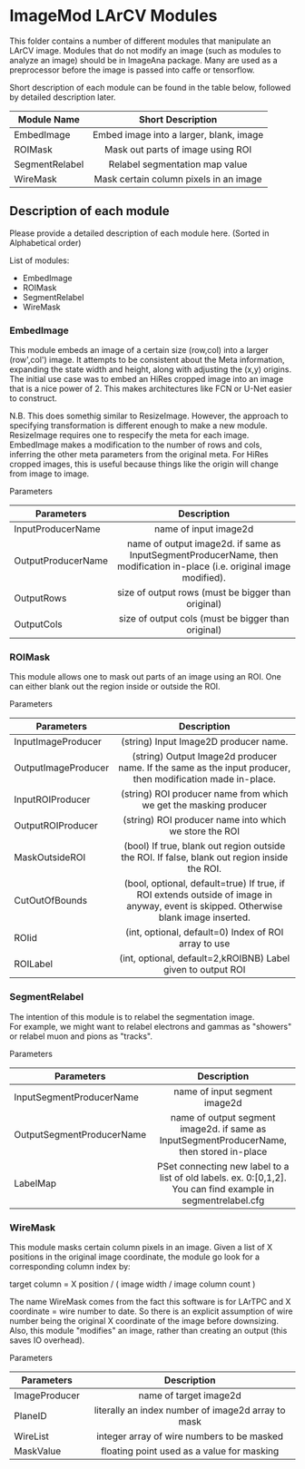 # ImageMod LArCV Modules

This folder contains a number of different modules that manipulate an LArCV image.
Modules that do not modify an image (such as modules to analyze an image) should be in ImageAna package.
Many are used as a preprocessor before the image is passed into caffe or tensorflow.

Short description of each module can be found in the table below, followed by detailed description later.

| Module Name | Short Description |
|-------------|:-----------------:|
| EmbedImage  | Embed image into a larger, blank, image |
| ROIMask     | Mask out parts of image using ROI |
| SegmentRelabel | Relabel segmentation map value |
| WireMask | Mask certain column pixels in an image |


## Description of each module

Please provide a detailed description of each module here. (Sorted in Alphabetical order)

List of modules:

* EmbedImage
* ROIMask
* SegmentRelabel
* WireMask

### EmbedImage

This module embeds an image of a certain size (row,col) into a larger (row',col') image. 
It attempts to be consistent about the Meta information, expanding the state width and height, along with adjusting the (x,y) origins.
The initial use case was to embed an HiRes cropped image into an image that is a nice power of 2.
This makes architectures like FCN or U-Net easier to construct.

N.B. This does somethig similar to ResizeImage. 
However, the approach to specifying transformation is different enough to make a new module.
ResizeImage requires one to respecify the meta for each image.  
EmbedImage makes a modification to the number of rows and cols, inferring the other meta parameters from the original meta.
For HiRes cropped images, this is useful because things like the origin will change from image to image.

Parameters

| Parameters | Description |
|------------|:-----------:|
| InputProducerName | name of input image2d |
| OutputProducerName | name of output image2d. if same as InputSegmentProducerName, then modification in-place (i.e. original image modified). |
| OutputRows | size of output rows (must be bigger than original) |
| OutputCols | size of output cols (must be bigger than original) |

### ROIMask

This module allows one to mask out parts of an image using an ROI.  One can either blank out the region inside or outside the ROI.

Parameters

| Parameters | Description  |
|------------|:------------:|
|InputImageProducer| (string) Input Image2D producer name. |
|OutputImageProducer| (string) Output Image2d producer name. If the same as the input producer, then modification made in-place. |
|InputROIProducer| (string) ROI producer name from which we get the masking producer |
|OutputROIProducer| (string) ROI producer name into which we store the ROI |
|MaskOutsideROI  | (bool) If true, blank out region outside the ROI. If false, blank out region inside the ROI. |
|CutOutOfBounds  | (bool, optional, default=true) If true, if ROI extends outside of image in anyway, event is skipped. Otherwise blank image inserted. |
|ROIid | (int, optional, default=0) Index of ROI array to use |
|ROILabel | (int, optional, default=2,kROIBNB) Label given to output ROI |

### SegmentRelabel

The intention of this module is to relabel the segmentation image.  
For example, we might want to relabel electrons and gammas as "showers" or relabel muon and pions as "tracks".

Parameters

| Parameters | Description |
|------------|:-----------:|
| InputSegmentProducerName | name of input segment image2d |
| OutputSegmentProducerName | name of output  segment image2d. if same as InputSegmentProducerName, then stored in-place |
| LabelMap | PSet connecting new label to a list of old labels. ex. 0:[0,1,2]. You can find example in segmentrelabel.cfg |

### WireMask

This module masks certain column pixels in an image.
Given a list of X positions in the original image coordinate, the module go look for a corresponding column index by:

target column = X position / ( image width / image column count )

The name WireMask comes from the fact this software is for LArTPC and X coordinate = wire number to date.
So there is an explicit assumption of wire number being the original X coordinate of the image before downsizing.
Also, this module "modifies" an image, rather than creating an output (this saves IO overhead).

Parameters

| Parameters | Description |
|------------|:-----------:|
| ImageProducer | name of target image2d |
| PlaneID | literally an index number of image2d array to mask|
| WireList | integer array of wire numbers to be masked|
| MaskValue | floating point used as a value for masking |






